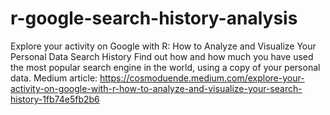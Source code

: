 # r-google-search-history-analysis
Explore your activity on Google with R: How to Analyze and Visualize Your Personal Data Search History Find out how and how much you have used the most popular search engine in the world, using a copy of your personal data. Medium article: https://cosmoduende.medium.com/explore-your-activity-on-google-with-r-how-to-analyze-and-visualize-your-search-history-1fb74e5fb2b6
